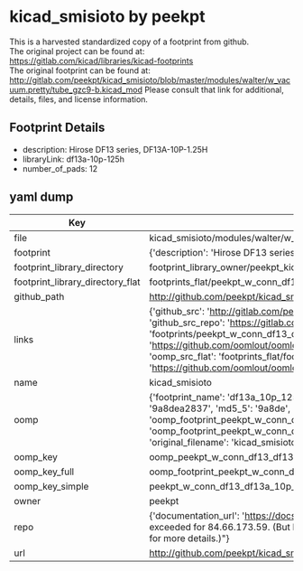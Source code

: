 # kicad_smisioto by peekpt  
This is a harvested standardized copy of a footprint from github.  
The original project can be found at:  
https://gitlab.com/kicad/libraries/kicad-footprints  
The original footprint can be found at:
http://gitlab.com/peekpt/kicad_smisioto/blob/master/modules/walter/w_vacuum.pretty/tube_gzc9-b.kicad_mod
Please consult that link for additional, details, files, and license information.  
## Footprint Details
* description: Hirose DF13 series, DF13A-10P-1.25H  
* libraryLink: df13a-10p-125h  
* number_of_pads: 12  
## yaml dump  
| Key | Value |  
| --- | --- |  
| file | kicad_smisioto/modules/walter/w_conn_df13.pretty/df13a-10p-125h.kicad_mod |  
| footprint | {'description': 'Hirose DF13 series, DF13A-10P-1.25H', 'libraryLink': 'df13a-10p-125h', 'number_of_pads': 12} |  
| footprint_library_directory | footprint_library_owner/peekpt_kicad_smisioto |  
| footprint_library_directory_flat | footprints_flat/peekpt_w_conn_df13_df13a_10p_125h/working |  
| github_path | http://github.com/peekpt/kicad_smisioto/blob/master/modules/walter/w_conn_df13.pretty/df13a-10p-125h.kicad_mod |  
| links | {'github_src': 'http://gitlab.com/peekpt/kicad_smisioto/blob/master/modules/walter/w_vacuum.pretty/tube_gzc9-b.kicad_mod', 'github_src_repo': 'https://gitlab.com/kicad/libraries/kicad-footprints', 'oomp_bot': 'footprints/peekpt_w_conn_df13_df13a_10p_125h/working', 'oomp_bot_github': 'https://github.com/oomlout/oomlout_oomp_footprint_bot/tree/main/footprints/peekpt_w_conn_df13_df13a_10p_125h/working', 'oomp_src_flat': 'footprints_flat/footprints_flat/peekpt_w_conn_df13_df13a_10p_125h/working', 'oomp_src_flat_github': 'https://github.com/oomlout/oomlout_oomp_footprint_src/tree/main/footprints_flat/peekpt_w_conn_df13_df13a_10p_125h/working'} |  
| name | kicad_smisioto |  
| oomp | {'footprint_name': 'df13a_10p_125h', 'library_name': 'w_conn_df13', 'md5': '9a8dea2837993796c0a3266188d96e1e', 'md5_10': '9a8dea2837', 'md5_5': '9a8de', 'md5_6': '9a8dea', 'oomp_key': 'oomp_peekpt_w_conn_df13_df13a_10p_125h', 'oomp_key_extra': 'oomp_footprint_peekpt_w_conn_df13_df13a_10p_125h', 'oomp_key_full': 'oomp_footprint_peekpt_w_conn_df13_df13a_10p_125h_9a8dea', 'oomp_key_simple': 'peekpt_w_conn_df13_df13a_10p_125h', 'original_filename': 'kicad_smisioto/modules/walter/w_conn_df13.pretty/df13a-10p-125h.kicad_mod', 'owner_name': 'peekpt'} |  
| oomp_key | oomp_peekpt_w_conn_df13_df13a_10p_125h |  
| oomp_key_full | oomp_footprint_peekpt_w_conn_df13_df13a_10p_125h |  
| oomp_key_simple | peekpt_w_conn_df13_df13a_10p_125h |  
| owner | peekpt |  
| repo | {'documentation_url': 'https://docs.github.com/rest/overview/resources-in-the-rest-api#rate-limiting', 'message': "API rate limit exceeded for 84.66.173.59. (But here's the good news: Authenticated requests get a higher rate limit. Check out the documentation for more details.)"} |  
| url | http://github.com/peekpt/kicad_smisioto |  

